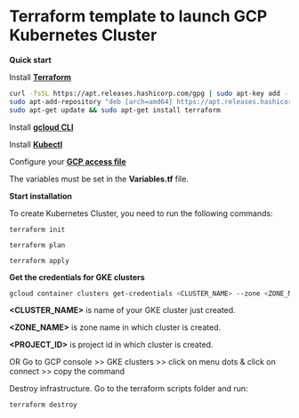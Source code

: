 # **Terraform template to launch GCP Kubernetes Cluster**

**Quick start**


Install [**Terraform**](https://www.terraform.io/downloads.html)

```bash
curl -fsSL https://apt.releases.hashicorp.com/gpg | sudo apt-key add -
sudo apt-add-repository "deb [arch=amd64] https://apt.releases.hashicorp.com $(lsb_release -cs) main"
sudo apt-get update && sudo apt-get install terraform
```
Install [**gcloud CLI**](https://cloud.google.com/sdk/docs/install#deb)

Install [**Kubectl**](https://kubernetes.io/docs/tasks/tools/install-kubectl-linux/)

Configure your [**GCP access file**](https://developers.google.com/workspace/guides/create-credentials)


The variables must be set in the **Variables.tf** file.

**Start installation**

To create Kubernetes Cluster, you need to run the following commands:

`terraform init`

`terraform plan`

`terraform apply`


**Get the credentials for GKE clusters**

```bash
gcloud container clusters get-credentials <CLUSTER_NAME> --zone <ZONE_NAME> --project <PROJECT_ID>
```
**<CLUSTER_NAME>** is name of your GKE cluster just created.

**<ZONE_NAME>** is zone name in which cluster is created.

**<PROJECT_ID>** is project id in which cluster is created.

OR
Go to GCP console >> GKE clusters >> click on menu dots & click on connect >> copy the command

Destroy infrastructure. Go to the terraform scripts folder and run:

`terraform destroy`
